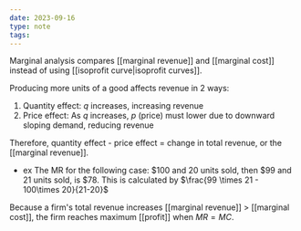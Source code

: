 ```yaml
---
date: 2023-09-16
type: note
tags: 
---
```


Marginal analysis compares [[marginal revenue]] and [[marginal cost]] instead of using [[isoprofit curve|isoprofit curves]].

Producing more units of a good affects revenue in 2 ways:
1. Quantity effect: $q$ increases, increasing revenue
2. Price effect: As $q$ increases, $p$ (price) must lower due to downward sloping demand, reducing revenue

Therefore, quantity effect - price effect = change in total revenue, or the [[marginal revenue]].

- ex The MR for the following case: $100 and 20 units sold, then $99 and 21 units sold, is $78. This is calculated by $\frac{99 \times 21 - 100\times 20}{21-20}$

Because a firm's total revenue increases [[marginal revenue]] > [[marginal cost]], the firm reaches maximum [[profit]] when $MR=MC$.